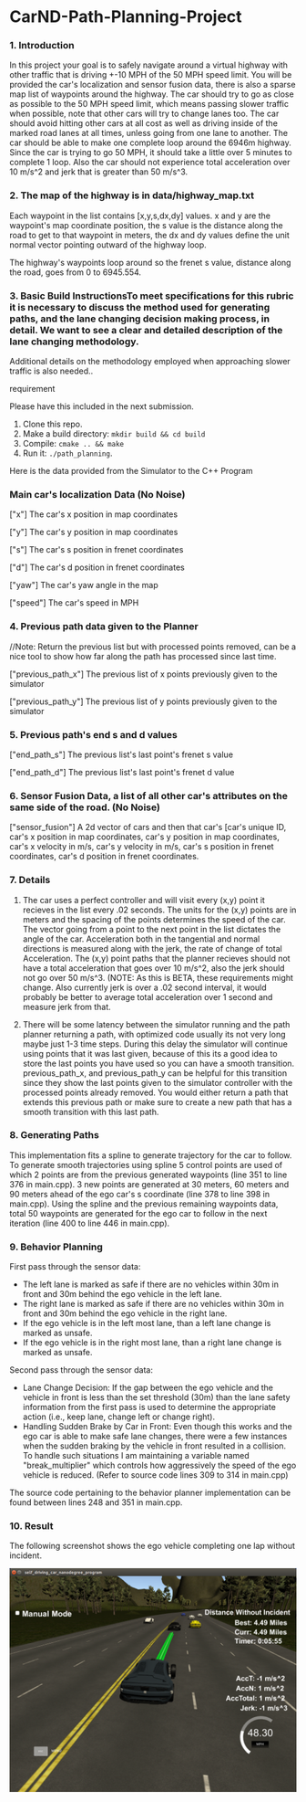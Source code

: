 # CarND-Path-Planning-Project

### 1. Introduction
In this project your goal is to safely navigate around a virtual highway with other traffic that is driving +-10 MPH of the 50 MPH speed limit. You will be provided the car's localization and sensor fusion data, there is also a sparse map list of waypoints around the highway. The car should try to go as close as possible to the 50 MPH speed limit, which means passing slower traffic when possible, note that other cars will try to change lanes too. The car should avoid hitting other cars at all cost as well as driving inside of the marked road lanes at all times, unless going from one lane to another. The car should be able to make one complete loop around the 6946m highway. Since the car is trying to go 50 MPH, it should take a little over 5 minutes to complete 1 loop. Also the car should not experience total acceleration over 10 m/s^2 and jerk that is greater than 50 m/s^3.

### 2. The map of the highway is in data/highway_map.txt
Each waypoint in the list contains  [x,y,s,dx,dy] values. x and y are the waypoint's map coordinate position, the s value is the distance along the road to get to that waypoint in meters, the dx and dy values define the unit normal vector pointing outward of the highway loop.

The highway's waypoints loop around so the frenet s value, distance along the road, goes from 0 to 6945.554.

### 3. Basic Build InstructionsTo meet specifications for this rubric it is necessary to discuss the method used for generating paths, and the lane changing decision making process, in detail. We want to see a clear and detailed description of the lane changing methodology.

Additional details on the methodology employed when approaching slower traffic is also needed..

requirement

Please have this included in the next submission.

1. Clone this repo.
2. Make a build directory: `mkdir build && cd build`
3. Compile: `cmake .. && make`
4. Run it: `./path_planning`.

Here is the data provided from the Simulator to the C++ Program

### Main car's localization Data (No Noise)

["x"] The car's x position in map coordinates

["y"] The car's y position in map coordinates

["s"] The car's s position in frenet coordinates

["d"] The car's d position in frenet coordinates

["yaw"] The car's yaw angle in the map

["speed"] The car's speed in MPH

### 4. Previous path data given to the Planner

//Note: Return the previous list but with processed points removed, can be a nice tool to show how far along
the path has processed since last time. 

["previous_path_x"] The previous list of x points previously given to the simulator

["previous_path_y"] The previous list of y points previously given to the simulator

### 5. Previous path's end s and d values 

["end_path_s"] The previous list's last point's frenet s value

["end_path_d"] The previous list's last point's frenet d value

### 6. Sensor Fusion Data, a list of all other car's attributes on the same side of the road. (No Noise)

["sensor_fusion"] A 2d vector of cars and then that car's [car's unique ID, car's x position in map coordinates, car's y position in map coordinates, car's x velocity in m/s, car's y velocity in m/s, car's s position in frenet coordinates, car's d position in frenet coordinates. 

### 7. Details

1. The car uses a perfect controller and will visit every (x,y) point it recieves in the list every .02 seconds. The units for the (x,y) points are in meters and the spacing of the points determines the speed of the car. The vector going from a point to the next point in the list dictates the angle of the car. Acceleration both in the tangential and normal directions is measured along with the jerk, the rate of change of total Acceleration. The (x,y) point paths that the planner recieves should not have a total acceleration that goes over 10 m/s^2, also the jerk should not go over 50 m/s^3. (NOTE: As this is BETA, these requirements might change. Also currently jerk is over a .02 second interval, it would probably be better to average total acceleration over 1 second and measure jerk from that.

2. There will be some latency between the simulator running and the path planner returning a path, with optimized code usually its not very long maybe just 1-3 time steps. During this delay the simulator will continue using points that it was last given, because of this its a good idea to store the last points you have used so you can have a smooth transition. previous_path_x, and previous_path_y can be helpful for this transition since they show the last points given to the simulator controller with the processed points already removed. You would either return a path that extends this previous path or make sure to create a new path that has a smooth transition with this last path. 

### 8. Generating Paths

This implementation fits a spline to generate trajectory for the car to follow. To generate smooth trajectories using spline 5 control points are used of which 2 points are from the previous generated waypoints (line 351 to line 376 in main.cpp). 3 new points are generated at 30 meters, 60 meters and 90 meters ahead of the ego car's s coordinate (line 378 to line 398 in main.cpp). Using the spline and the previous remaining waypoints data, total 50 waypoints are generated for the ego car to follow in the next iteration (line 400 to line 446 in main.cpp).


### 9. Behavior Planning

First pass through the sensor data:
- The left lane is marked as safe if there are no vehicles within 30m in front and 30m behind the ego vehicle in the left lane.
- The right lane is marked as safe if there are no vehicles within 30m in front and 30m behind the ego vehicle in the right lane.
- If the ego vehicle is in the left most lane, than a left lane change is marked as unsafe.
- If the ego vehicle is in the right most lane, than a right lane change is marked as unsafe.

Second pass through the sensor data:
- Lane Change Decision: If the gap between the ego vehicle and the vehicle in front is less than the set threshold (30m) than the lane safety information from the first pass is used to determine the appropriate action (i.e., keep lane, change left or change right). 
- Handling Sudden Brake by Car in Front: Even though this works and the ego car is able to make safe lane changes, there were a few instances when the sudden braking by the vehicle in front resulted in a collision. To handle such situations I am maintaining a variable named "break_multiplier" which controls how aggressively the speed of the ego vehicle is reduced. (Refer to source code lines 309 to 314 in main.cpp)

The source code pertaining to the behavior planner implementation can be found between lines 248 and 351 in main.cpp.

### 10. Result

The following screenshot shows the ego vehicle completing one lap without incident.

![Complete Lap](./images/complete_lap.png)
